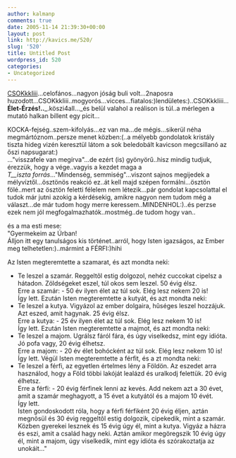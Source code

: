 ```yaml
---
author: kalmanp
comments: true
date: 2005-11-14 21:39:30+00:00
layout: post
link: http://kavics.me/520/
slug: '520'
title: Untitled Post
wordpress_id: 520
categories:
- Uncategorized
---
```


[CSOKkkIiii](http://www.zeneszoveg.hu/dalszoveg.phtml?szk=17671)...celofános...nagyon jóság buli volt...2naposra huzodott...CSOKkkIiii..mogyorós...vicces...fiatalos:)lendületes:)..CSOKkkIiii...  
**Élet-Érzés!..**_.köszi4all..._és belül valahol a reálison is túl..a mérlegen a mutató halkan billent egy picit...




KOCKA-fejség..szem-kifolyás...ez van ma...de mégis...sikerül néha megmártóznom..persze menet közben:(..a mélyebb gondolatok kristály tiszta hideg vizén keresztül látom a sok beledobált kavicson megcsillanó az őszi napsugarat:)  
..."visszafele van megírva"...de ezért (is) gyönyörű..hisz mindig tudjuk, érezzük, hogy a vége..vagyis a kezdet maga a   
_T__iszta forrás_..."Mindenség, semmiség"...viszont sajnos megijedek a mélyvíztől...ösztönös reakció ez..át kell majd szépen formálni...ösztön fölé..mert az ösztön feletti félelem nem létezik...pár gondolat kapcsolattal el tudok már jutni azokig a kérdésekig, amikre nagyon nem tudom még a választ...de már tudom hogy merre keressem..MINDENHOL:)..és perzse ezek nem jól megfogalmazhatók..mostmég..de tudom hogy van..




és a ma esti mese:  
"Gyermekeim az Úrban!  
Álljon itt egy tanulságos kis történet..arról, hogy Isten igazságos, az Ember meg telhetetlen:)..mármint a FÉRFI:)hihi  
  
Az Isten megteremtette a szamarat, és azt mondta neki:  
- Te leszel a szamár. Reggeltõl estig dolgozol, nehéz cuccokat cipelsz a hátadon. Zöldségeket eszel, túl okos sem leszel. 50 évig élsz.  
Erre a szamár: - 50 év ilyen élet az túl sok. Elég lesz nekem 20 is!  
Így lett. Ezután Isten megteremtette a kutyát, és azt mondta neki:  
- Te leszel a kutya. Vigyázol az ember dolgaira, hûséges leszel hozzájuk. Azt eszed, amit hagynak. 25 évig élsz.  
Erre a kutya: - 25 év ilyen élet az túl sok. Elég lesz nekem 10 is!  
Így lett. Ezután Isten megteremtette a majmot, és azt mondta neki:  
- Te leszel a majom. Ugrálsz fáról fára, és úgy viselkedsz, mint egy idióta. Jó pofa vagy, 20 évig élhetsz.  
Erre a majom: - 20 év élet bohócként az túl sok. Elég lesz nekem 10 is!  
Így lett. Végül Isten megteremtette a férfit, és a zt mondta neki:  
- Te leszel a férfi, az egyetlen értelmes lény a Földön. Az eszedet arra használod, hogy a Föld többi lakóját lealázd és uralkodj felettük. 20 évig élhetsz.  
Erre a férfi: - 20 évig férfinek lenni az kevés. Add nekem azt a 30 évet, amit a szamár meghagyott, a 15 évet a kutyától és a majom 10 évét.  
Így lett.  
Isten gondoskodott róla, hogy a férfi férfiként 20 évig éljen, aztán megnõsül és 30 évig reggeltõl estig dolgozik, cipekedik, mint a szamár. Közben gyerekei lesznek és 15 évig úgy él, mint a kutya. Vigyáz a házra és eszi, amit a család hagy neki. Aztán amikor megöregszik 10 évig úgy él, mint a majom, úgy viselkedik, mint egy idióta és szórakoztatja az unokáit..."  

